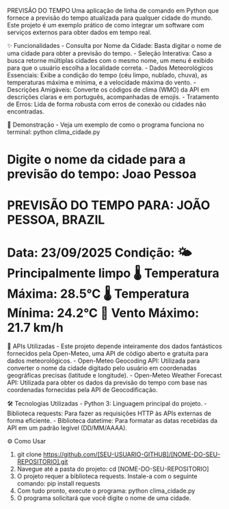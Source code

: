 PREVISÃO DO TEMPO
Uma aplicação de linha de comando em Python que fornece a previsão do tempo atualizada para qualquer cidade do mundo. Este projeto é um exemplo prático de como integrar um software com serviços externos para obter dados em tempo real.

✨ Funcionalidades
	- Consulta por Nome da Cidade: Basta digitar o nome de uma cidade para obter a previsão do tempo.
	- Seleção Interativa: Caso a busca retorne múltiplas cidades com o mesmo nome, um menu é exibido para que o usuário escolha a localidade correta.
	- Dados Meteorológicos Essenciais: Exibe a condição do tempo (céu limpo, nublado, chuva), as temperaturas máxima e mínima, e a velocidade máxima do vento.
	- Descrições Amigáveis: Converte os códigos de clima (WMO) da API em descrições claras e em português, acompanhadas de emojis.
	- Tratamento de Erros: Lida de forma robusta com erros de conexão ou cidades não encontradas.

🚀 Demonstração
	- Veja um exemplo de como o programa funciona no terminal: python clima_cidade.py

Digite o nome da cidade para a previsão do tempo: Joao Pessoa
========================================
PREVISÃO DO TEMPO PARA: JOÃO PESSOA, BRAZIL
========================================
Data: 23/09/2025
Condição: 🌤️ Principalmente limpo
🌡️ Temperatura Máxima: 28.5°C
🌡️ Temperatura Mínima: 24.2°C
💨 Vento Máximo: 21.7 km/h
========================================

🔗 APIs Utilizadas
	- Este projeto depende inteiramente dos dados fantásticos fornecidos pela Open-Meteo, uma API de código aberto e gratuita para dados meteorológicos.
	- Open-Meteo Geocoding API: Utilizada para converter o nome da cidade digitado pelo usuário em coordenadas geográficas precisas (latitude e longitude).
	- Open-Meteo Weather Forecast API: Utilizada para obter os dados da previsão do tempo com base nas coordenadas fornecidas pela API de Geocodificação.

🛠️ Tecnologias Utilizadas
	- Python 3: Linguagem principal do projeto.
	- Biblioteca requests: Para fazer as requisições HTTP às APIs externas de forma eficiente.
	- Biblioteca datetime: Para formatar as datas recebidas da API em um padrão legível (DD/MM/AAAA).

⚙️ Como Usar

1. git clone https://github.com/[SEU-USUARIO-GITHUB]/[NOME-DO-SEU-REPOSITORIO].git
2. Navegue até a pasta do projeto: cd [NOME-DO-SEU-REPOSITORIO]
3. O projeto requer a biblioteca requests. Instale-a com o seguinte comando: pip install requests
4. Com tudo pronto, execute o programa: python clima_cidade.py
5. O programa solicitará que você digite o nome de uma cidade.
